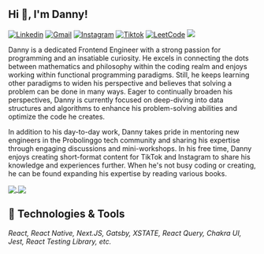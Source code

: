 ## Hi 👋, I'm Danny!

[![Linkedin](https://img.shields.io/badge/-dannydwicahyono-blue?style=flat&logo=Linkedin&logoColor=white)](https://www.linkedin.com/in/danny-cahyo/)
[![Gmail](https://img.shields.io/badge/-dannydwicahyono@gmail.com-c14438?style=flat&logo=Gmail&logoColor=white)](mailto:dannydwicahyono@gmail.com)
[![Instagram](https://img.shields.io/badge/-danny_cahyo-ff69b4?style=flat&logo=Instagram&logoColor=white)](https://www.instagram.com/danny_cahyo/)
[![Tiktok](https://img.shields.io/badge/-dannydwic-black?style=flat&logo=Tiktok&logoColor=white)](https://www.tiktok.com/@dannydwic)
[![LeetCode](https://img.shields.io/badge/-danny_cahyo-yellow?style=flat&logo=LeetCode&logoColor=white)](https://leetcode.com/danny_cahyo/)
![](https://komarev.com/ghpvc/?username=dannycahyo&label=Visitor&color=2bbc8a)


Danny is a dedicated Frontend Engineer with a strong passion for programming and an insatiable curiosity. He excels in connecting the dots between mathematics and philosophy within the coding realm and enjoys working within functional programming paradigms. Still, he keeps learning other paradigms to widen his perspective and believes that solving a problem can be done in many ways. Eager to continually broaden his perspectives, Danny is currently focused on deep-diving into data structures and algorithms to enhance his problem-solving abilities and optimize the code he creates.

In addition to his day-to-day work, Danny takes pride in mentoring new engineers in the Probolinggo tech community and sharing his expertise through engaging discussions and mini-workshops. In his free time, Danny enjoys creating short-format content for TikTok and Instagram to share his knowledge and experiences further. When he's not busy coding or creating, he can be found expanding his expertise by reading various books.

<a href="https://github-readme-stats.vercel.app/api?username=dannycahyo&show_icons=true&theme=tokyonight">
  <img align="center" src="https://github-readme-stats.vercel.app/api?username=dannycahyo&show_icons=true&theme=tokyonight" />
</a>
<a href="https://github-readme-stats.vercel.app/api/top-langs/?username=dannycahyo&layout=compact">
  <img align="center" src="https://github-readme-stats.vercel.app/api/top-langs/?username=dannycahyo&layout=compact" />
</a>



## 🔧 Technologies & Tools
*React, React Native, Next.JS, Gatsby, XSTATE, React Query, Chakra UI, Jest, React Testing Library, etc.*

